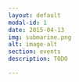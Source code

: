 ```yaml
---
layout: default
modal-id: 1
date: 2015-04-13
img: submarine.png
alt: image-alt
section: events
description: TODO

---
```

